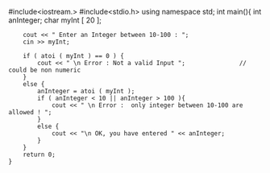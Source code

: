 #include<iostream.>
#include<stdio.h>
using namespace std;
	int main(){
		int anInteger;
		char myInt [ 20 ];
		
		cout << " Enter an Integer between 10-100 : ";
		cin >> myInt;
		
		if ( atoi ( myInt ) == 0 ) {
			cout << " \n Error : Not a valid Input ";               // could be non numeric 
		}
		else {
			anInteger = atoi ( myInt );
			if ( anInteger < 10 || anInteger > 100 ){
				cout << " \n Error :  only integer between 10-100 are allowed ! ";  
			}
			else {
				cout << "\n OK, you have entered " << anInteger;
			}
		}
		return 0;
	}
